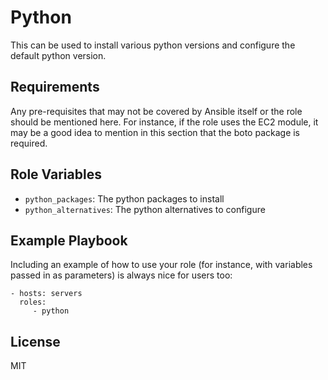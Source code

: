 Python
=========

This can be used to install various python versions and configure the default python version.

Requirements
------------

Any pre-requisites that may not be covered by Ansible itself or the role should be mentioned here. For instance, if the role uses the EC2 module, it may be a good idea to mention in this section that the boto package is required.

Role Variables
--------------

- `python_packages`: The python packages to install
- `python_alternatives`: The python alternatives to configure

Example Playbook
----------------

Including an example of how to use your role (for instance, with variables passed in as parameters) is always nice for users too:

    - hosts: servers
      roles:
         - python

License
-------

MIT
